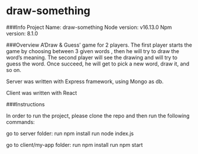 # draw-something

###Info
Project Name: draw-something
Node version: v16.13.0 
Npm version: 8.1.0

###Overview
A‘Draw & Guess’ game for 2 players.
The first player starts the game by choosing between 3 given words , then he will try to draw the word’s meaning.
The second player will see the drawing and will try to guess the word.
Once succeed, he will get to pick a new word, draw it, and so on.

Server was written with Express framework, using Mongo as db.

Client was written with React

###Instructions

In order to run the project, please clone the repo and then run the following commands:

go to server folder:
run npm install
run node index.js

go to client/my-app folder:
run npm install
run npm start